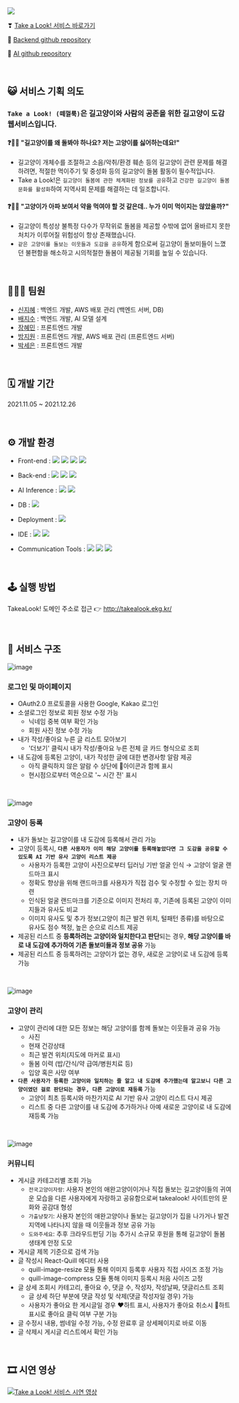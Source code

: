 
<img src="https://s3.us-west-2.amazonaws.com/secure.notion-static.com/8a2e888b-178b-4d62-9fea-2f36c90b7850/Untitled.png?X-Amz-Algorithm=AWS4-HMAC-SHA256&X-Amz-Content-Sha256=UNSIGNED-PAYLOAD&X-Amz-Credential=AKIAT73L2G45EIPT3X45%2F20220101%2Fus-west-2%2Fs3%2Faws4_request&X-Amz-Date=20220101T063721Z&X-Amz-Expires=86400&X-Amz-Signature=26b9296ba8df25500bc9bc7272e81e7454851658b2ea0393f4d3a689ca9482f8&X-Amz-SignedHeaders=host&response-content-disposition=filename%20%3D%22Untitled.png%22&x-id=GetObject">

❣ [Take a Look! 서비스 바로가기](http://takealook.ekg.kr)

🔗 [Backend github repository](https://github.com/streetnyangfighter/takealook_backend)

🔗 [AI github repository](https://github.com/streetnyangfighter/takealook_ai)

<br>


## 😺 서비스 기획 의도
### `Take a Look! (떼껄룩)`은 길고양이와 사람의 공존을 위한 길고양이 도감 웹서비스입니다.
#### ❓🤷‍♂️ "길고양이를 왜 돌봐야 하나요? 저는 고양이를 싫어하는데요!"
- 길고양이 개체수를 조절하고 소음/악취/환경 훼손 등의 길고양이 관련 문제를 해결하려면, 적절한 먹이주기 및 중성화 등의 길고양이 돌봄 활동이 필수적입니다.
- Take a Look!은 `길고양이 돌봄에 관한 체계화된 정보를 공유`하고 `건강한 길고양이 돌봄 문화를 활성화`하여 지역사회 문제를 해결하는 데 일조합니다.

#### ❓💁‍♀ "고양이가 아파 보여서 약을 먹여야 할 것 같은데.. 누가 이미 먹이지는 않았을까?"
- 길고양이 특성상 불특정 다수가 무작위로 돌봄을 제공할 수밖에 없어 올바르지 못한 처치가 이루어질 위험성이 항상 존재했습니다.
- `같은 고양이를 돌보는 이웃들과 도감을 공유`하게 함으로써 길고양이 돌보미들이 느꼈던 불편함을 해소하고 시의적절한 돌봄이 제공될 기회를 높일 수 있습니다.


<br>

## 👨‍👧‍👧 팀원
- [신지혜](https://github.com/jhshin29) : 백엔드 개발, AWS 배포 관리 (백엔드 서버, DB)
- [배지수](https://github.com/geesuee) : 백엔드 개발, AI 모델 설계
- [장혜민](https://github.com/hyemin-jang) : 프론트엔드 개발
- [방지원](https://github.com/jeewon-bang) : 프론트엔드 개발, AWS 배포 관리 (프론트엔드 서버)
- [박세은](https://github.com/seeun214) : 프론트엔드 개발

<br>

## 🗓 개발 기간
2021.11.05 ~ 2021.12.26 

<br>

## ⚙ 개발 환경
- Front-end : <img src="https://img.shields.io/badge/react-61DAFB?style=for-the-badge&logo=react&logoColor=black"> <img src="https://img.shields.io/badge/javascript-F7DF1E?style=for-the-badge&logo=javascript&logoColor=black">  <img src="https://img.shields.io/badge/html-E34F26?style=for-the-badge&logo=html5&logoColor=white"> <img src="https://img.shields.io/badge/css-1572B6?style=for-the-badge&logo=css3&logoColor=white">

- Back-end : <img src="https://img.shields.io/badge/JAVA-007396?style=for-the-badge&logo=java&logoColor=white"> <img src="https://img.shields.io/badge/SpringBoot-6DB33F?style=for-the-badge&logo=SpringBoot&logoColor=white"> <img src="https://img.shields.io/badge/Gradle-02303A?style=for-the-badge&logo=Gradle&logoColor=white"> 

- AI Inference : <img src="https://img.shields.io/badge/Flask-000000?style=for-the-badge&logo=Flask&logoColor=white"> <img src="https://img.shields.io/badge/python-3776AB?style=for-the-badge&logo=python&logoColor=white"> 

- DB : <img src="https://img.shields.io/badge/mysql-4479A1?style=for-the-badge&logo=mysql&logoColor=white"> 

- Deployment : <img src="https://img.shields.io/badge/amazonaws-232F3E?style=for-the-badge&logo=amazonaws&logoColor=white">

- IDE : <img src="https://img.shields.io/badge/Visual%20Studio%20Code-0078d7.svg?style=for-the-badge&logo=visual-studio-code&logoColor=white"> <img src="https://img.shields.io/badge/IntelliJIDEA-000000.svg?style=for-the-badge&logo=intellij-idea&logoColor=white">

- Communication Tools : <img src="https://img.shields.io/badge/figma-%23F24E1E.svg?style=for-the-badge&logo=figma&logoColor=white"> <img src="https://img.shields.io/badge/Notion-%23000000.svg?style=for-the-badge&logo=notion&logoColor=white"> <img src="https://img.shields.io/badge/Postman-FF6C37?style=for-the-badge&logo=postman&logoColor=white">


<br>

## 🕹 실행 방법
TakeaLook! 도메인 주소로 접근 👉 http://takealook.ekg.kr/


<br>

## 🧬 서비스 구조
![image](https://user-images.githubusercontent.com/87870107/148776503-d27b8924-a731-47d7-ac05-43e3fae3299b.png)

### 로그인 및 마이페이지

- OAuth2.0 프로토콜을 사용한 Google, Kakao 로그인
- 소셜로그인 정보로 회원 정보 수정 가능
  - 닉네임 중복 여부 확인 가능
  - 회원 사진 정보 수정 가능
- 내가 작성/좋아요 누른 글 리스트 모아보기
  - '더보기' 클릭시 내가 작성/좋아요 누른 전체 글 카드 형식으로 조회
- 내 도감에 등록된 고양이, 내가 작성한 글에 대한 변경사항 알람 제공
  - 아직 클릭하지 않은 알람 수 상단에 🔔아이콘과 함께 표시
  - 현시점으로부터 역순으로 '~ 시간 전' 표시

<br>

![image](https://user-images.githubusercontent.com/87870107/148776590-4f0fbf7e-204e-4274-acaa-2110c0bd29a9.png)


### 고양이 등록

- 내가 돌보는 길고양이를 내 도감에 등록해서 관리 가능
- 고양이 등록시, **`다른 사용자가 이미 해당 고양이를 등록해놓았다면 그 도감을 공유할 수 있도록 AI 기반 유사 고양이 리스트 제공`** 
  - 사용자가 등록한 고양이 사진으로부터 딥러닝 기반 얼굴 인식 → 고양이 얼굴 랜드마크 표시 
  - 정확도 향상을 위해 랜드마크를 사용자가 직접 검수 및 수정할 수 있는 장치 마련
  - 인식된 얼굴 랜드마크를 기준으로 이미지 전처리 후, 기존에 등록된 고양이 이미지들과 유사도 비교
  - 이미지 유사도 및 추가 정보(고양이 최근 발견 위치, 털패턴 종류)를 바탕으로 유사도 점수 책정, 높은 순으로 리스트 제공  
- 제공된 리스트 중 **등록하려는 고양이와 일치한다고 판단**되는 경우, **해당 고양이를 바로 내 도감에 추가하여 기존 돌보미들과 정보 공유** 가능
- 제공된 리스트 중 등록하려는 고양이가 없는 경우, 새로운 고양이로 내 도감에 등록 가능

<br>

![image](https://user-images.githubusercontent.com/87870107/148776670-da77f072-4411-45a1-aa9c-449c311ad922.png)

### 고양이 관리
- 고양이 관리에 대한 모든 정보는 해당 고양이를 함께 돌보는 이웃들과 공유 가능
  - 사진
  - 현재 건강상태
  - 최근 발견 위치(지도에 마커로 표시)
  - 돌봄 이력 (밥/간식/약 급여/병원치료 등)
  - 입양 혹은 사망 여부
- **`다른 사용자가 등록한 고양이와 일치하는 줄 알고 내 도감에 추가했는데 알고보니 다른 고양이였던 걸로 판단되는 경우, 다른 고양이로 재등록`** 가능
  - 고양이 최초 등록시와 마찬가지로 AI 기반 유사 고양이 리스트 다시 제공
  - 리스트 중 다른 고양이를 내 도감에 추가하거나 아예 새로운 고양이로 내 도감에 재등록 가능 
  
 <br>

![image](https://user-images.githubusercontent.com/87870107/148776717-0dffe4be-c271-4136-9091-79538669cf78.png)

### 커뮤니티
- 게시글 카테고리별 조회 가능
    - `전국고양이자랑`: 사용자 본인의 애완고양이이거나 직접 돌보는 길고양이들의 귀여운 모습을 다른 사용자에게 자랑하고 공유함으로써 takealook! 사이트만의 문화와 공감대 형성
    - `가출냥찾기`: 사용자 본인의 애완고양이나 돌보는 길고양이가 집을 나가거나 발견 지역에 나타나지 않을 때 이웃들과 정보 공유 가능
    - `도와주세요`: 추후 크라우드펀딩 기능 추가시 소규모 후원을 통해 길고양이 돌봄 생태계 안정 도모
- 게시글 제목 기준으로 검색 가능
- 글 작성시 React-Quill 에디터 사용
    - quill-image-resize 모듈 통해 이미지 등록후 사용자 직접 사이즈 조정 가능
    - quill-image-compress 모듈 통해 이미지 등록시 처음 사이즈 고정
- 글 상세 조회시 카테고리, 좋아요 수, 댓글 수, 작성자, 작성날짜, 댓글리스트 조회
    - 글 상세 하단 부분에 댓글 작성 및 삭제(댓글 작성자일 경우) 가능
    - 사용자가 좋아요 한 게시글일 경우 ❤하트 표시, 사용자가 좋아요 취소시 🤍하트 표시로 좋아요 클릭 여부 구분 가능
- 글 수정시 내용, 썸네일 수정 가능, 수정 완료후 글 상세페이지로 바로 이동
- 글 삭제시 게시글 리스트에서 확인 가능


<br>

## 🎞 시연 영상
[![Take a Look! 서비스 시연 영상](https://user-images.githubusercontent.com/74531573/147846465-4ddcbedb-4a8a-43aa-b6f2-04ec3e0c2b3c.png)](https://www.youtube.com/watch?v=NgvGsDKbvok)
